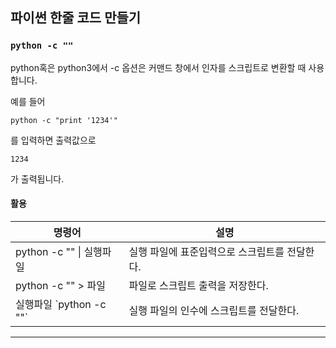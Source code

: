 ## 파이썬 한줄 코드 만들기

### `python -c ""`

python혹은 python3에서 -c 옵션은 커맨드 창에서 인자를 스크립트로 변환할 때 사용합니다.

예를 들어 

    python -c "print '1234'"
    
를 입력하면 출력값으로 

    1234
    
가 출력됩니다.

#### 활용
명령어 | 설명
---|---
python -c "" \| 실행파일 | 실행 파일에 표준입력으로 스크립트를 전달한다.
python -c "" > 파일 | 파일로 스크립트 출력을 저장한다.
실행파일 \`python -c ""\` | 실행 파일의 인수에 스크립트를 전달한다.

---
